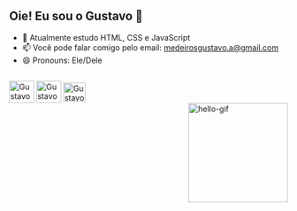 ## Oie! Eu sou o Gustavo 👋

- 🌱 Atualmente estudo HTML, CSS e JavaScript
- 📫 Você pode falar comigo pelo email: medeirosgustavo.a@gmail.com
- 😄 Pronouns: Ele/Dele
##
<div>
<img align="center" alt="Gustavo-HTML" height="40" width="45" src="https://cdn.jsdelivr.net/gh/devicons/devicon/icons/html5/html5-original-wordmark.svg" />
  <img align="center" alt="Gustavo-CSS" height="40" width="45" src="https://cdn.jsdelivr.net/gh/devicons/devicon/icons/css3/css3-original-wordmark.svg" />
  <img align="center" alt="Gustavo-JS" height="35" width="40" src="https://cdn.jsdelivr.net/gh/devicons/devicon/icons/javascript/javascript-original.svg" />
  </div>

  <img align="right" width="180" alt="hello-gif" src="https://thumbs.gfycat.com/PepperyGrizzledClownanemonefish-max-1mb.gif">


